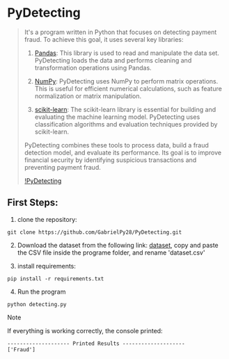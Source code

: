 # PyDetecting
> It's a program written in Python that focuses on detecting payment fraud. To achieve this goal, it uses several key libraries:
>
> 1. [Pandas](): This library is used to read and manipulate the data set. PyDetecting loads the data and performs cleaning and transformation operations using Pandas.
>
> 2. [NumPy](): PyDetecting uses NumPy to perform matrix operations. This is useful for efficient numerical calculations, such as feature normalization or matrix manipulation.
> 
> 3. [scikit-learn](): The scikit-learn library is essential for building and evaluating the machine learning model. PyDetecting uses classification algorithms and evaluation techniques provided by scikit-learn.
>
> PyDetecting combines these tools to process data, build a fraud detection model, and evaluate its performance. Its goal is to improve financial security by identifying suspicious transactions and preventing payment fraud.
>
> [!PyDetecting](https://th.bing.com/th/id/OIG1.C9txntmWwUSbMadWtIY4?w=1024&h=1024&rs=1&pid=ImgDetMain)

## First Steps:
1. clone the repository:
```
git clone https://github.com/GabrielPy28/PyDetecting.git
```

2. Download the dataset from the following link: [dataset](https://www.kaggle.com/datasets/jainilcoder/online-payment-fraud-detection), copy and paste the CSV file inside the programe folder, and rename 'dataset.csv'

3. install requirements:
```
pip install -r requirements.txt
```

4. Run the program
```
python detecting.py
```

> [!NOTE]
> If everything is working correctly, the console printed: 
> ```
> -------------------- Printed Results --------------------
> ['Fraud']
> ```